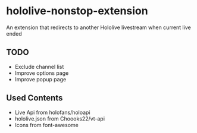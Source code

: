 hololive-nonstop-extension
===

An extension that redirects to another Hololive livestream when current live ended

## TODO
- Exclude channel list
- Improve options page
- Improve popup page

## Used Contents
- Live Api from holofans/holoapi
- hololive.json from Choooks22/vt-api
- Icons from font-awesome